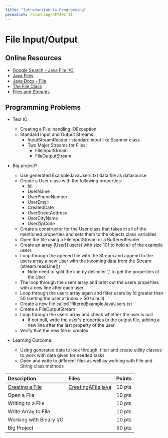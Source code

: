 ```yaml
---
title: "Introduction to Programming"
permalink: /teaching/CET402_11
---
```


# File Input/Output

## Online Resources
- [Google Search - Java File I/O](https://www.google.com/search?q=java+file+i+o+examples&rlz=1C1SQJL_enUS837US837&oq=java+file+i%2Fo+ex&aqs=chrome.2.69i57j33l5.5424j0j7&sourceid=chrome&ie=UTF-8)
- [Java Files](https://www.tutorialspoint.com/java/java_files_io.htm)
- [Java Docs - File](https://docs.oracle.com/javase/tutorial/essential/io/file.html)
- [The File Class](https://www.youtube.com/watch?v=7fC9nL3_AQQ)
- [Files and Streams](https://www.youtube.com/watch?v=3YRahx2ltSg)

## Programming Problems

- Text IO
  - Creating a File: handling IOException
  - Standard Input and Output Streams:
    - InputStreamReader : standard input like Scanner class
    - Two Major Streams for Files:
      - FileInputStream
      - FileOutputStream

- Big project?
  - Use generated ExampleJavaUsers.txt data file as datasource
  - Create a User class with the following properties:
    - Id
    - UserName
    - UserPhoneNumber
    - UserEmail
    - CreatedDate
    - UserStreetAddress
    - UserCityName
    - UserZipCode
  - Create a constructor for the User class that takes in all of the mentioned properties and sets them to the objects class variables
  - Open the file using a FileInputStream or a BufferedReader
  - Create an array (User[] users) with size 101 to hold all of the example users
  - Loop through the opened file with the Stream and append to the users array a new User with the incoming data from the Stream (stream.readLine())
    - Note need to split the line by delimiter ',' to get the properties of the User.
  - The loop through the users array and print out the users properties with a new line after each user
  - Loop through the users array again and filter users by Id greater than 50 (setting the user at index > 50 to null)
  - Create a new file called 'filteredExampleJavaUsers.txt
  - Create a FileOutputStream
  - Loop through the users array and check whether the user is null
    - If not null, write the user's properties to the output file, adding a new line after the last property of the user
  - Verify that the new file is created.
- Learning Outcome:
  - Using generated data to look through, filter and create utility classes to work with data given for needed tasks
  - Open and write to different files as well as working with File and String class methods

| Description                                       | Files                                                             | Points |
| :------------------------------------------------ | :---------------------------------------------------------------- | :----- |
| [Creating a File](/teaching/CET402_CreatingAFile) | [CreatingAFile.java](/files/CET402/java_files/CreatingAFile.java) | 10 pts |
| Open a File                                       |                                                                   | 10 pts |
| Writing to a File                                 |                                                                   | 10 pts |
| Write Array to File                               |                                                                   | 10 pts |
| Working with Binary I/O                           |                                                                   | 10 pts |
| Big Project                                       |                                                                   | 50 pts |

